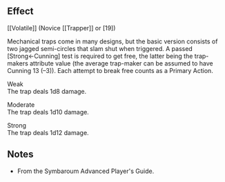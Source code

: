 ## Effect
[[Volatile]] (Novice [[Trapper]] or \[19\])

Mechanical traps come in many designs, but the basic version consists of two jagged semi-circles that slam shut when triggered. A passed [Strong←Cunning] test is required to get free, the latter being the trap-makers attribute value (the average trap-maker can be assumed to have Cunning 13 (–3)). Each attempt to break free counts as a Primary Action.

Weak<br>The trap deals 1d8 damage.

Moderate<br>The trap deals 1d10 damage.

Strong<br>The trap deals 1d12 damage.
## Notes
* From the Symbaroum Advanced Player's Guide.